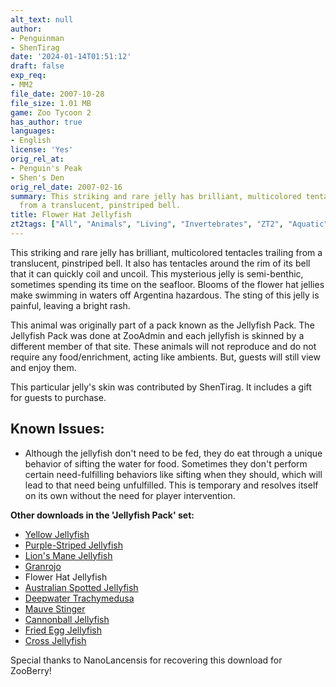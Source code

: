 ```yaml
---
alt_text: null
author:
- Penguinman
- ShenTirag
date: '2024-01-14T01:51:12'
draft: false
exp_req:
- MM2
file_date: 2007-10-28
file_size: 1.01 MB
game: Zoo Tycoon 2
has_author: true
languages:
- English
license: 'Yes'
orig_rel_at:
- Penguin's Peak
- Shen's Den
orig_rel_date: 2007-02-16
summary: This striking and rare jelly has brilliant, multicolored tentacles trailing
  from a translucent, pinstriped bell.
title: Flower Hat Jellyfish
zt2tags: ["All", "Animals", "Living", "Invertebrates", "ZT2", "Aquatic", "Jellyfish", "Marine Mania 2"]
---
```

This striking and rare jelly has brilliant, multicolored tentacles trailing from a translucent, pinstriped bell. It also has tentacles around the rim of its bell that it can quickly coil and uncoil. This mysterious jelly is semi-benthic, sometimes spending its time on the seafloor. Blooms of the flower hat jellies make swimming in waters off Argentina hazardous. The sting of this jelly is painful, leaving a bright rash.

This animal was originally part of a pack known as the Jellyfish Pack. The Jellyfish Pack was done at ZooAdmin and each jellyfish is skinned by a different member of that site. These animals will not reproduce and do not require any food/enrichment, acting like ambients. But, guests will still view and enjoy them.

This particular jelly's skin was contributed by ShenTirag. It includes a gift for guests to purchase.

## Known Issues:
- Although the jellyfish don't need to be fed, they do eat through a unique behavior of sifting the water for food. Sometimes they don't perform certain need-fulfilling behaviors like sifting when they should, which will lead to that need being unfulfilled. This is temporary and resolves itself on its own without the need for player intervention.

**Other downloads in the 'Jellyfish Pack' set:**
- [Yellow Jellyfish](<https://www.zooberry.org/mods/zt2/animals/fictional/yellow-jellyfish/>)
- [Purple-Striped Jellyfish](<https://www.zooberry.org/mods/zt2/animals/living/purple-striped-jellyfish/>)
- [Lion's Mane Jellyfish](<https://www.zooberry.org/mods/zt2/animals/living/lions-mane-jellyfish/>)
- [Granrojo](<https://www.zooberry.org/mods/zt2/animals/living/granrojo/>)
- Flower Hat Jellyfish
- [Australian Spotted Jellyfish](<https://www.zooberry.org/mods/zt2/animals/living/australian-spotted-jellyfish/>)
- [Deepwater Trachymedusa](<https://www.zooberry.org/mods/zt2/animals/living/deepwater-trachymedusa/>)
- [Mauve Stinger](<https://www.zooberry.org/mods/zt2/animals/living/mauve-stinger/>)
- [Cannonball Jellyfish](<https://www.zooberry.org/mods/zt2/animals/living/cannonball-jellyfish/>)
- [Fried Egg Jellyfish](<https://www.zooberry.org/mods/zt2/animals/living/fried-egg-jellyfish/>)
- [Cross Jellyfish](<https://www.zooberry.org/mods/zt2/animals/living/cross-jellyfish/>)

Special thanks to NanoLancensis for recovering this download for ZooBerry!